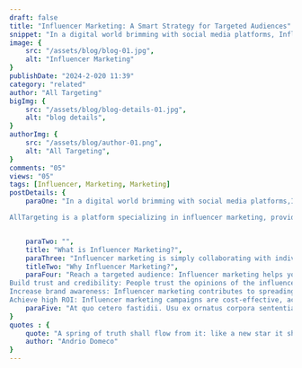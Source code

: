 ```yaml
---
draft: false
title: "Influencer Marketing: A Smart Strategy for Targeted Audiences"
snippet: "In a digital world brimming with social media platforms, Influencer Marketing emerges as a smart strategy that effectively reaches your target audience."
image: {
    src: "/assets/blog/blog-01.jpg",
    alt: "Influencer Marketing"
}
publishDate: "2024-2-020 11:39"
category: "related"
author: "All Targeting"
bigImg: {
    src: "/assets/blog/blog-details-01.jpg",
    alt: "blog details",
}
authorImg: {
    src: "/assets/blog/author-01.png",
    alt: "All Targeting",
}
comments: "05"
views: "05"
tags: [Influencer, Marketing, Marketing]
postDetails: {
    paraOne: "In a digital world brimming with social media platforms,Influencer Marketing emerges as a smart strategy that effectively reaches your target audience.

AllTargeting is a platform specializing in influencer marketing, providing you with comprehensive solutions to develop your marketing campaigns and achieve your goals.",


    paraTwo: "",
    title: "What is Influencer Marketing?",
    paraThree: "Influencer marketing is simply collaborating with individuals who have a large following on social media platforms to promote your products or services.",
    titleTwo: "Why Influencer Marketing?",
    paraFour: "Reach a targeted audience: Influencer marketing helps you reach a specific audience interested in your field of expertise, increasing the chances of converting them into customers.
Build trust and credibility: People trust the opinions of the influencers they follow, so their recommendations for your products or services enhance their credibility and encourage their purchase.
Increase brand awareness: Influencer marketing contributes to spreading awareness of your brand among a wider audience, which strengthens its position in the market.
Achieve high ROI: Influencer marketing campaigns are cost-effective, achieving a high return on investment compared to traditional marketing methods.",
    paraFive: "At quo cetero fastidii. Usu ex ornatus corpora sententiae, vocibus deleniti ut nec. Ut enim eripuit eligendi est, in iracundia signiferumque quo. Sed virtute suavitate suscipiantur ea, dolor this can eloquentiam ei pro. Suas adversarium interpretaris eu sit, eum viris impedit ne. Erant appareat corrumpit ei vel."
}
quotes : {
    quote: "A spring of truth shall flow from it: like a new star it shall scatter the darkness of ignorance, and cause a light heretofore unknown to shine amongst men.",
    author: "Andrio Domeco"
}
---
```

